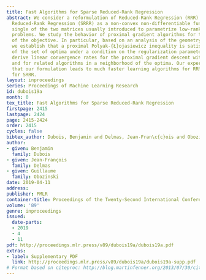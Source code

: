 ```yaml
---
title: Fast Algorithms for Sparse Reduced-Rank Regression
abstract: We consider a reformulation of Reduced-Rank Regression (RRR) and Sparse
  Reduced-Rank Regression (SRRR) as a non-convex non-differentiable function of a
  single of the two matrices usually introduced to parametrize low-rank matrix learning
  problems. We study the behavior of proximal gradient algorithms for the minimization
  of the objective. In particular, based on an analysis of the geometry of the problem,
  we establish that a proximal Polyak-{Ł}ojasiewicz inequality is satisfied in a neighborhood
  of the set of optima under a condition on the regularization parameter. We can consequently
  derive linear convergence rates for the proximal gradient descent with line search
  and for related algorithms in a neighborhood of the optima. Our experiments show
  that our formulation leads to much faster learning algorithms for RRR and especially
  for SRRR.
layout: inproceedings
series: Proceedings of Machine Learning Research
id: dubois19a
month: 0
tex_title: Fast Algorithms for Sparse Reduced-Rank Regression
firstpage: 2415
lastpage: 2424
page: 2415-2424
order: 2415
cycles: false
bibtex_author: Dubois, Benjamin and Delmas, Jean-Fran\c{c}ois and Obozinski, Guillaume
author:
- given: Benjamin
  family: Dubois
- given: Jean-François
  family: Delmas
- given: Guillaume
  family: Obozinski
date: 2019-04-11
address: 
publisher: PMLR
container-title: Proceedings of the Twenty-Second International Conference on Artificial Intelligence and Statistics
volume: '89'
genre: inproceedings
issued:
  date-parts:
  - 2019
  - 4
  - 11
pdf: http://proceedings.mlr.press/v89/dubois19a/dubois19a.pdf
extras:
- label: Supplementary PDF
  link: http://proceedings.mlr.press/v89/dubois19a/dubois19a-supp.pdf
# Format based on citeproc: http://blog.martinfenner.org/2013/07/30/citeproc-yaml-for-bibliographies/
---
```

